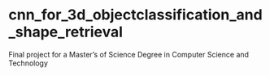 # cnn_for_3d_objectclassification_and_shape_retrieval
Final project for a Master’s of Science Degree in Computer Science and Technology 
